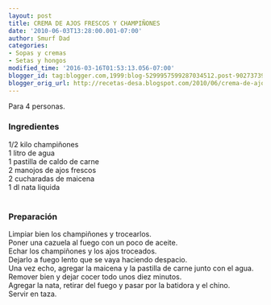 ```yaml
---
layout: post
title: CREMA DE AJOS FRESCOS Y CHAMPIÑONES
date: '2010-06-03T13:28:00.001-07:00'
author: Smurf Dad
categories:
- Sopas y cremas
- Setas y hongos
modified_time: '2016-03-16T01:53:13.056-07:00'
blogger_id: tag:blogger.com,1999:blog-5299957599287034512.post-9027373976665299145
blogger_orig_url: http://recetas-desa.blogspot.com/2010/06/crema-de-ajos-frescos-y-champinones.html
---
```


Para 4 personas.<br /><h3>Ingredientes</h3>1/2 kilo champiñones<br />1 litro de agua<br />1 pastilla de caldo de carne<br />2 manojos de ajos frescos<br />2 cucharadas de maicena<br />1 dl nata liquida<br /><br /><h3>Preparación</h3>Limpiar bien los champiñones y trocearlos.<br />Poner una cazuela al fuego con un poco de aceite.<br />Echar los champiñones y los ajos troceados.<br />Dejarlo a fuego lento que se vaya haciendo despacio.<br />Una vez echo, agregar la maicena y la pastilla de carne junto con el agua.<br />Remover bien y dejar cocer todo unos diez minutos.<br />Agregar la nata, retirar del fuego y pasar por la batidora y el chino.<br />Servir en taza.